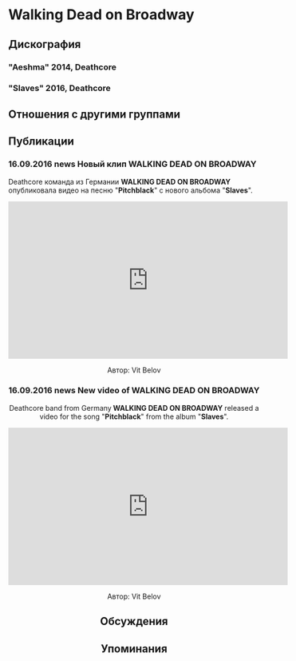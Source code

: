 # Walking Dead on Broadway



## Дискография

### "Aeshma" 2014, Deathcore



### "Slaves" 2016, Deathcore




## Отношения с другими группами


## Публикации

### 16.09.2016 news Новый клип WALKING DEAD ON BROADWAY

<p>Deathcore команда из Германии <strong>WALKING DEAD ON BROADWAY</strong> опубликовала видео на песню "<strong>Pitchblack</strong>" с нового альбома "<strong>Slaves</strong>".</p><p><center><iframe width="560" height="315" src="https://www.youtube.com/embed/I4wh1508R0c" frameborder="0" allowfullscreen></iframe></p>
Автор: Vit Belov

### 16.09.2016 news New video of WALKING DEAD ON BROADWAY

<p>Deathcore band from Germany<strong> WALKING DEAD ON BROADWAY</strong> released a video for the song "<strong>Pitchblack</strong>" from the album "<strong>Slaves</strong>".</p><p><center><iframe width="560" height="315" src="https://www.youtube.com/embed/I4wh1508R0c" frameborder="0" allowfullscreen></iframe></p>
Автор: Vit Belov


## Обсуждения


## Упоминания

